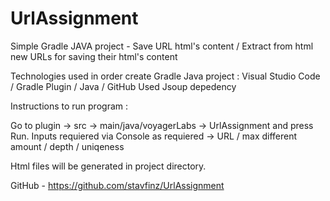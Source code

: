 # UrlAssignment
Simple Gradle JAVA project - Save URL  html's content / Extract from html new URLs for saving their html's content

Technologies used in order create Gradle Java project : Visual Studio Code / Gradle Plugin / Java / GitHub 
Used Jsoup depedency

Instructions to run program :

Go to plugin -> src -> main/java/voyagerLabs -> UrlAssignment and press Run.
Inputs requiered via Console as requiered -> URL / max different amount / depth / uniqeness

Html files will be generated in project directory.


GitHub - https://github.com/stavfinz/UrlAssignment